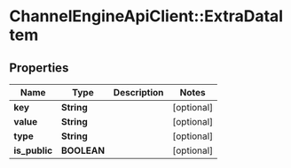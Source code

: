 # ChannelEngineApiClient::ExtraDataItem

## Properties
Name | Type | Description | Notes
------------ | ------------- | ------------- | -------------
**key** | **String** |  | [optional] 
**value** | **String** |  | [optional] 
**type** | **String** |  | [optional] 
**is_public** | **BOOLEAN** |  | [optional] 


